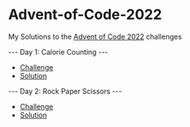 # Advent-of-Code-2022
My Solutions to the [Advent of Code 2022](https://adventofcode.com) challenges

--- Day 1: Calorie Counting ---
* [Challenge](https://adventofcode.com/2022/day/1)
* [Solution](/day1)

--- Day 2: Rock Paper Scissors ---
* [Challenge](https://adventofcode.com/2022/day/2)
* [Solution](/day2)
